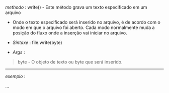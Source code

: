 *methodo* : write() - Este método grava um texto especificado em um arquivo

- Onde o texto especificado será inserido no arquivo, é de acordo com o modo em que o arquivo foi aberto.
Cada modo normalmente muda a posição do fluxo onde a inserção vai iniciar no arquivo.


- _Sintaxe_ : file.write(byte)
- _Args_ : 

> byte - O objeto de texto ou byte que será inserido.


---

_exemplo_ :


...
